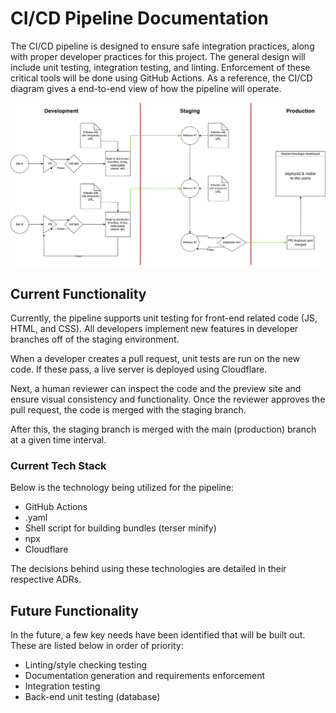 # CI/CD Pipeline Documentation

The CI/CD pipeline is designed to ensure safe integration practices, along with proper developer practices for this project. The general design will include unit testing, integration testing, and linting. Enforcement of these critical tools will be done using GitHub Actions. As a reference, the CI/CD diagram gives a end-to-end view of how the pipeline will operate.

![CI/CD Pipeline](cicd.png)

## Current Functionality

Currently, the pipeline supports unit testing for front-end related code (JS, HTML, and CSS). All developers implement new features in developer branches off of the staging environment. 

When a developer creates a pull request, unit tests are run on the new code. If these pass, a live server is deployed using Cloudflare. 

Next, a human reviewer can inspect the code and the preview site and ensure visual consistency and functionality. Once the reviewer approves the pull request, the code is merged with the staging branch. 

After this, the staging branch is merged with the main (production) branch at a given time interval.

### Current Tech Stack

Below is the technology being utilized for the pipeline:
* GitHub Actions
* .yaml
* Shell script for building bundles (terser minify)
* npx
* Cloudflare

The decisions behind using these technologies are detailed in their respective ADRs.

## Future Functionality

In the future, a few key needs have been identified that will be built out. These are listed below in order of priority:

* Linting/style checking testing
* Documentation generation and requirements enforcement
* Integration testing
* Back-end unit testing (database)
